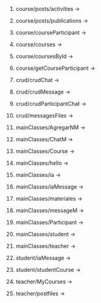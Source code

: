 1. course/posts/activities ->
2. course/posts/publications ->
3. course/courseParticipant ->
4. course/courses ->
5. course/coursesById ->
6. course/getCourseParticipant ->

7. crud/crudChat ->
8. crud/crudMessage ->
9. crud/crudParticipantChat ->
10. crud/messagesFiles ->

11. mainClasses/AgregarNM ->
12. mainClasses/ChatM ->
13. mainClasses/Course ->
14. mainClasses/hello ->
15. mainClasses/ia ->
16. mainClasses/iaMessage ->
17. mainClasses/materiales ->
18. mainClasses/messageM ->
19. mainClasses/Participant ->
20. mainClasses/student ->
21. mainClasses/teacher ->

22. student/iaMessage ->
23. student/studentCourse ->

24. teacher/MyCourses ->
25. teacher/postfiles ->
